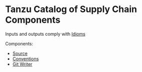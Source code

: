 # Tanzu Catalog of Supply Chain Components

Inputs and outputs comply with [Idioms](idioms.hbs.md)

Components:
- [Source](source.hbs.md)
- [Conventions](conventions.hbs.md)
- [Git Writer](git-writer.hbs.md)
